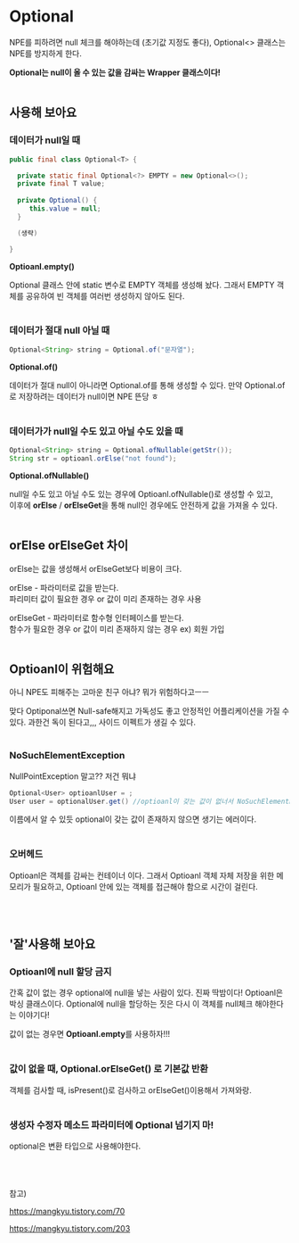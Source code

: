 # Optional
NPE를 피하려면 null 체크를 해야하는데 (초기값 지정도 좋다), Optional<> 클래스는 NPE를 방지하게 한다. 

**Optional<T>는 null이 올 수 있는 값을 감싸는 Wrapper 클래스이다!**
<br/><br>  
## 사용해 보아요
### 데이터가 null일 때

``` java 
public final class Optional<T> {

  private static final Optional<?> EMPTY = new Optional<>();
  private final T value;
    
  private Optional() {
     this.value = null;
  }

  (생략)

}
```
**Optioanl.empty()**
 
Optional 클래스 안에 static 변수로 EMPTY 객체를 생성해 놨다. 그래서 EMPTY 객체를 공유하여 빈 객체를 여러번 생성하지 않아도 된다.
<br/><br>  
### 데이터가 절대 null 아닐 때
``` java
Optional<String> string = Optional.of("문자열");
```
**Optional.of()**

데이터가 절대 null이 아니라면 Optional.of를 통해 생성할 수 있다. 만약 Optional.of로 저장하려는 데이터가 null이면 NPE 뜬당 ㅎ
<br/><br>  
### 데이터가가 null일 수도 있고 아닐 수도 있을 때
``` java
Optional<String> string = Optional.ofNullable(getStr());
String str = optioanl.orElse("not found");
```
**Optional.ofNullable()**

null일 수도 있고 아닐 수도 있는 경우에 Optioanl.ofNullable()로 생성할 수 있고,<br/>
이후에 **orElse** / **orElseGet**을 통해 null인 경우에도 안전하게 값을 가져올 수 있다.
<br/><br>  

## orElse orElseGet 차이
orElse는 값을 생성해서 orElseGet보다 비용이 크다.

orElse - 파라미터로 값을 받는다.<br/>
파리미터 값이 필요한 경우 or 값이 미리 존재하는 경우 사용

orElseGet - 파라미터로 함수형 인터페이스를 받는다.<br/>
함수가 필요한 경우 or 값이 미리 존재하지 않는 경우
ex) 회원 가입
<br/><br>

## Optioanl이 위험해요
아니 NPE도 피해주는 고마운 친구 아냐? 뭐가 위험하다고ㅡㅡ

맞다 Optiponal쓰면 Null-safe해지고 가독성도 좋고 안정적인 어플리케이션을 가질 수 있다. 과한건 독이 된다고,,, 사이드 이펙트가 생길 수 있다.
<br/><br>
### NoSuchElementException
NullPointException 말고?? 저건 뭐냐
``` java
Optional<User> optioanlUser = ;
User user = optionalUser.get() //optioanl이 갖는 값이 없너서 NoSuchElementException
```
이름에서 알 수 있듯 optional이 갖는 값이 존재하지 않으면 생기는 에러이다. 
<br/><br>
### 오버헤드
Optioanl은 객체를 감싸는 컨테이너 이다. 그래서 Optioanl 객체 자체 저장을 위한 메모리가 필요하고, Optioanl 안에 있는 객체를 접근해야 함으로 시간이 걸린다.

<br/><br>
## '잘'사용해 보아요
### Optioanl에 null 할당 금지
간혹 값이 없는 경우 optional에 null을 넣는 사람이 있다. 진짜 딱밤이다! Optioanl은 박싱 클래스이다. Optional에 null을 할당하는 짓은 다시 이 객체를 null체크 해야한다는 이야기다! 

값이 없는 경우면 **Optioanl.empty**를 사용하자!!!
<br/><br>
### 값이 없을 때, Optional.orElseGet() 로 기본값 반환
객체를 검사할 때, isPresent()로 검사하고 orElseGet()이용해서 가져와랑.
<br/><br>
### 생성자 수정자 메소드 파라미터에 Optional 넘기지 마!
optional은 변환 타입으로 사용해야한다.



<br/><br>    
참고)
 
https://mangkyu.tistory.com/70

https://mangkyu.tistory.com/203
  

